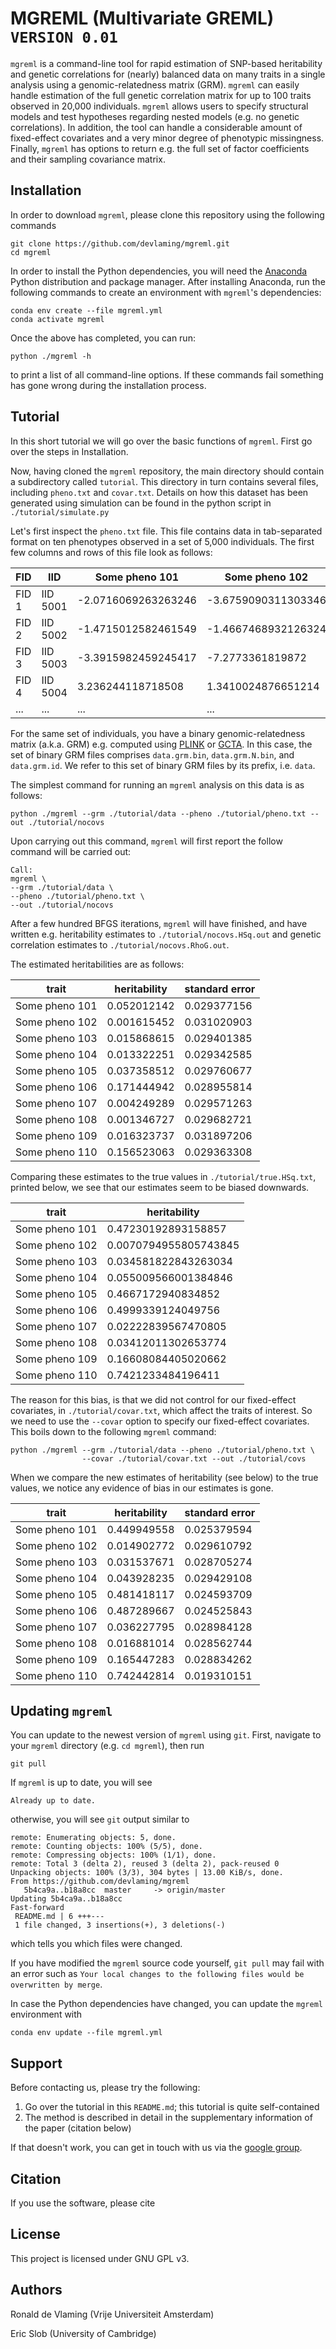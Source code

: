 
# MGREML (Multivariate GREML) `VERSION 0.01`

`mgreml` is a command-line tool for rapid estimation of SNP-based heritability and genetic correlations for (nearly) balanced data on many traits in a single analysis using a genomic-relatedness matrix (GRM). `mgreml` can easily handle estimation of the full genetic correlation matrix for up to 100 traits observed in 20,000 individuals. `mgreml` allows users to specify structural models and test hypotheses regarding nested models (e.g. no genetic correlations). In addition, the tool can handle a considerable amount of fixed-effect covariates and a very minor degree of phenotypic missingness. Finally, `mgreml` has options to return e.g. the full set of factor coefficients and their sampling covariance matrix.

## Installation

In order to download `mgreml`, please clone this repository using the following commands
```  
git clone https://github.com/devlaming/mgreml.git
cd mgreml
```

In order to install the Python dependencies, you will need the [Anaconda](https://www.anaconda.com/) Python distribution and package manager. After installing Anaconda, run the following commands to create an environment with `mgreml`'s dependencies:

```
conda env create --file mgreml.yml
conda activate mgreml
```

Once the above has completed, you can run:

```
python ./mgreml -h
```
to print a list of all command-line options. If these commands fail something has gone wrong during the installation process.

## Tutorial

In this short tutorial we will go over the basic functions of `mgreml`. First go over the steps in Installation.

Now, having cloned the `mgreml` repository, the main directory should contain a subdirectory called `tutorial`. This directory in turn contains several files, including `pheno.txt` and `covar.txt`. Details on how this dataset has been generated using simulation can be found in the python script in `./tutorial/simulate.py`

Let's first inspect the `pheno.txt` file. This file contains data in tab-separated format on ten phenotypes observed in a set of 5,000 individuals. The first few columns and rows of this file look as follows:

|FID | IID | Some pheno 101 | Some pheno 102 | Some pheno 103 | ... |
| --- | --- | --- | --- | --- | --- |
| FID 1 | IID 5001 | -2.0716069263263246 | -3.6759090311303346 | -2.745781585038478 | ... |
| FID 2 | IID 5002 | -1.4715012582461549 | -1.4667468932126324 | -1.4061486757142365 | ... | 
| FID 3 | IID 5003 | -3.3915982459245417 | -7.2773361819872 | -0.5107286051290811 | ... |
| FID 4 | IID 5004 | 3.236244118718508 | 1.3410024876651214 | 2.642661382564801 | ... |
| ... | ... | ... | ... | ... | ... |

For the same set of individuals, you have a binary genomic-relatedness matrix (a.k.a. GRM) e.g. computed using [PLINK](https://www.cog-genomics.org/plink/) or [GCTA](https://cnsgenomics.com/software/gcta/). In this case, the set of binary GRM files comprises `data.grm.bin`, `data.grm.N.bin`, and `data.grm.id`. We refer to this set of binary GRM files by its prefix, i.e. `data`.

The simplest command for running an `mgreml` analysis on this data is as follows:

```
python ./mgreml --grm ./tutorial/data --pheno ./tutorial/pheno.txt --out ./tutorial/nocovs
```

Upon carrying out this command, `mgreml` will first report the follow command will be carried out:

```
Call:
mgreml \
--grm ./tutorial/data \
--pheno ./tutorial/pheno.txt \
--out ./tutorial/nocovs
```

After a few hundred BFGS iterations, `mgreml` will have finished, and have written e.g. heritability estimates to `./tutorial/nocovs.HSq.out` and genetic correlation estimates to `./tutorial/nocovs.RhoG.out`.

The estimated heritabilities are as follows:

| trait | heritability | standard error |
| --- | --- | --- |
| Some pheno 101 | 0.052012142 | 0.029377156 |
| Some pheno 102 | 0.001615452 | 0.031020903 |
| Some pheno 103 | 0.015868615 | 0.029401385 |
| Some pheno 104 | 0.013322251 | 0.029342585 | 
| Some pheno 105 | 0.037358512 | 0.029760677 |
| Some pheno 106 | 0.171444942 | 0.028955814 |
| Some pheno 107 | 0.004249289 | 0.029571263 |
| Some pheno 108 | 0.001346727 | 0.029682721 |
| Some pheno 109 | 0.016323737 | 0.031897206 |
| Some pheno 110 | 0.156523063 | 0.029363308 | 

Comparing these estimates to the true values in `./tutorial/true.HSq.txt`, printed below, we see that our estimates seem to be biased downwards.

| trait | heritability |
| --- | --- |
| Some pheno 101 | 0.47230192893158857 |
| Some pheno 102 | 0.0070794955805743845 |
| Some pheno 103 | 0.034581822843263034 |
| Some pheno 104 | 0.055009566001384846 |
| Some pheno 105 | 0.4667172940834852 |
| Some pheno 106 | 0.4999339124049756 |
| Some pheno 107 | 0.02222839567470805 |
| Some pheno 108 | 0.03412011302653774 |
| Some pheno 109 | 0.16608084405020662 |
| Some pheno 110 | 0.7421233484196411 |

The reason for this bias, is that we did not control for our fixed-effect covariates, in `./tutorial/covar.txt`, which affect the traits of interest. So we need to use the `--covar` option to specify our fixed-effect covariates. This boils down to the following `mgreml` command:

```
python ./mgreml --grm ./tutorial/data --pheno ./tutorial/pheno.txt \
                --covar ./tutorial/covar.txt --out ./tutorial/covs
```

When we compare the new estimates of heritability (see below) to the true values, we notice any evidence of bias in our estimates is gone.

| trait | heritability | standard error |
| --- | --- | --- |
| Some pheno 101 | 0.449949558 | 0.025379594 |
| Some pheno 102 | 0.014902772 | 0.029610792 |
| Some pheno 103 | 0.031537671 | 0.028705274 |
| Some pheno 104 | 0.043928235 | 0.029429108 |
| Some pheno 105 | 0.481418117 | 0.024593709 |
| Some pheno 106 | 0.487289667 | 0.024525843 |
| Some pheno 107 | 0.036227795 | 0.028984128 |
| Some pheno 108 | 0.016881014 | 0.028562744 |
| Some pheno 109 | 0.165447283 | 0.028834262 |
| Some pheno 110 | 0.742442814 | 0.019310151 |

## Updating `mgreml`

You can update to the newest version of `mgreml` using `git`. First, navigate to your `mgreml` directory (e.g. `cd mgreml`), then run
```
git pull
```
If `mgreml` is up to date, you will see 
```
Already up to date.
```
otherwise, you will see `git` output similar to 
```
remote: Enumerating objects: 5, done.
remote: Counting objects: 100% (5/5), done.
remote: Compressing objects: 100% (1/1), done.
remote: Total 3 (delta 2), reused 3 (delta 2), pack-reused 0
Unpacking objects: 100% (3/3), 304 bytes | 13.00 KiB/s, done.
From https://github.com/devlaming/mgreml
   5b4ca9a..b18a8cc  master     -> origin/master
Updating 5b4ca9a..b18a8cc
Fast-forward
 README.md | 6 +++---
 1 file changed, 3 insertions(+), 3 deletions(-)
 ```
which tells you which files were changed.

If you have modified the `mgreml` source code yourself, `git pull` may fail with an error such as `Your local changes to the following files would be overwritten by merge`. 

In case the Python dependencies have changed, you can update the `mgreml` environment with

```
conda env update --file mgreml.yml
```

## Support

Before contacting us, please try the following:

1. Go over the tutorial in this `README.md`; this tutorial is quite self-contained
2. The method is described in detail in the supplementary information of the paper (citation below)

If that doesn't work, you can get in touch with us via the [google group](...).

## Citation

If you use the software, please cite

[]()

## License

This project is licensed under GNU GPL v3.

## Authors

Ronald de Vlaming (Vrije Universiteit Amsterdam)

Eric Slob (University of Cambridge)


